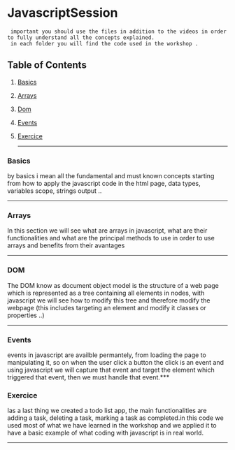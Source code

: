# JavascriptSession
	 important you should use the files in addition to the videos in order to fully understand all the concepts explained.
	 in each folder you will find the code used in the workshop .
   
   ## Table of Contents
1. [Basics](#basics)
2. [Arrays](#arrays)
3. [Dom](#dom)
4. [Events](#events)
5. [Exercice](#exercice)

	 ***
### Basics
by basics i mean all the fundamental and must known concepts starting from how to 
apply the javascript code in the html page, data types, variables scope, strings output ..
***
### Arrays
In this section we will see what are arrays in javascript, what are their 
functionalities  and what are the principal methods to use in order to use arrays 
and benefits from their avantages
***
### DOM
The DOM know as document object model is the structure of a web page which is represented as a tree 
containing all elements in nodes, with javascript we will see how to modify this tree and therefore 
modify the webpage (this includes targeting an element and modify it classes or properties ..)
***
### Events
events in javascript are availble permantely, from loading the page to manipulating it, so on when the user click a 
button the click is an event and using javascript we will capture that event and target the element which triggered 
that event, then we must handle that event.***
### Exercice
Ias a last thing we created a todo list app, the main functionalities are adding a task, deleting a task, marking a 
task as completed.in this code we used most of what we have learned in the workshop and we applied it to have a basic
example of what coding with javascript is in real world.
***
